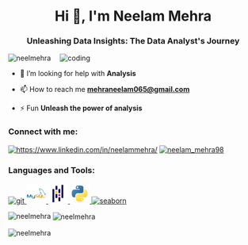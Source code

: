 <h1 align="center">Hi 👋, I'm Neelam Mehra</h1>
<h3 align="center">Unleashing Data Insights: The Data Analyst's Journey</h3>

<img align="right" alt="coding" width="400" src= "https://img.freepik.com/premium-vector/girl-coding-designing-with-pc-illustration_418302-2383.jpg?w=360">

<p align="left"> <img src="https://komarev.com/ghpvc/?username=neelmehra&label=Profile%20views&color=0e75b6&style=flat" alt="neelmehra" /> </p>

- 🤝 I’m looking for help with **Analysis**

- 📫 How to reach me **mehraneelam065@gmail.com**

- ⚡ Fun **Unleash the power of analysis**

<h3 align="left">Connect with me:</h3>
<p align="left">
<a href="https://linkedin.com/in/https://www.linkedin.com/in/neelammehra/" target="blank"><img align="center" src="https://raw.githubusercontent.com/rahuldkjain/github-profile-readme-generator/master/src/images/icons/Social/linked-in-alt.svg" alt="https://www.linkedin.com/in/neelammehra/" height="30" width="40" /></a>
<a href="https://instagram.com/neelam_mehra98" target="blank"><img align="center" src="https://raw.githubusercontent.com/rahuldkjain/github-profile-readme-generator/master/src/images/icons/Social/instagram.svg" alt="neelam_mehra98" height="30" width="40" /></a>
</p>

<h3 align="left">Languages and Tools:</h3>
<p align="left"> <a href="https://git-scm.com/" target="_blank" rel="noreferrer"> <img src="https://www.vectorlogo.zone/logos/git-scm/git-scm-icon.svg" alt="git" width="40" height="40"/> </a> <a href="https://www.mysql.com/" target="_blank" rel="noreferrer"> <img src="https://raw.githubusercontent.com/devicons/devicon/master/icons/mysql/mysql-original-wordmark.svg" alt="mysql" width="40" height="40"/> </a> <a href="https://pandas.pydata.org/" target="_blank" rel="noreferrer"> <img src="https://raw.githubusercontent.com/devicons/devicon/2ae2a900d2f041da66e950e4d48052658d850630/icons/pandas/pandas-original.svg" alt="pandas" width="40" height="40"/> </a> <a href="https://www.python.org" target="_blank" rel="noreferrer"> <img src="https://raw.githubusercontent.com/devicons/devicon/master/icons/python/python-original.svg" alt="python" width="40" height="40"/> </a> <a href="https://seaborn.pydata.org/" target="_blank" rel="noreferrer"> <img src="https://seaborn.pydata.org/_images/logo-mark-lightbg.svg" alt="seaborn" width="40" height="40"/> </a> </p>

<p><img align="left" src="https://github-readme-stats.vercel.app/api/top-langs?username=neelmehra&show_icons=true&locale=en&layout=compact" alt="neelmehra" /></p>

<p>&nbsp;<img align="center" src="https://github-readme-stats.vercel.app/api?username=neelmehra&show_icons=true&locale=en" alt="neelmehra" /></p>

<p><img align="center" src="https://github-readme-streak-stats.herokuapp.com/?user=neelmehra&" alt="neelmehra" /></p>

